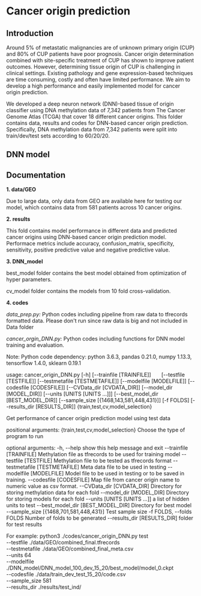 
# Cancer origin prediction
## Introduction
   Around 5% of metastatic malignancies are of unknown primary origin (CUP) and 80% of CUP patients have poor prognosis. Cancer origin determination combined with site-specific treatment of CUP has shown to improve patient outcomes. However, determining tissue origin of CUP is challenging in clinical settings. Existing pathology and gene expression-based techniques are time consuming, costly and often have limited performance. We aim to develop a high performance and easily implemented model for cancer origin prediction.
   
   We developed a deep neuron network (DNN)-based tissue of origin classifier using DNA methylation data of 7,342 patients from The Cancer Genome Atlas (TCGA) that cover 18 different cancer origins. 
This folder contains data, results and codes for DNN-based cancer origin prediction. Specifically, DNA methylation data from 7,342 patients were split into train/dev/test sets according to 60/20/20.

## DNN model
## Documentation
**1. data/GEO**

  Due to large data, only data from GEO are available here for testing our model, which contains data from 581 patients across 10 cancer origins.

**2. results**
   
   This fold contains model performance in different data and predicted cancer origins using DNN-based cancer origin prediction model. Performace metrics include accuracy,  confusion_matrix, specificity, sensitivity, positive predictive value and negative predictive value.

**3. DNN_model**
   
   best_model folder contains the best model obtained from optimization of hyper parameters.
   
   cv_model folder contains the models from 10 fold cross-validation.

**4. codes**

   *data_prep.py:* Python codes including pipeline from raw data to tfrecords formatted data. Please don't run since raw data is big and not included in Data folder

   *cancer_orgin_DNN.py:*  Python codes including functions for DNN model training and evaluation.

Note: Python code dependency: python 3.6.3, pandas 0.21.0, numpy 1.13.3, tensorflow 1.4.0, sklearn 0.19.1

usage: cancer_origin_DNN.py [-h] [--trainfile [TRAINFILE]]
&nbsp;&nbsp;&nbsp;&nbsp;&nbsp;&nbsp;[--testfile [TESTFILE]]
                            [--testmetafile [TESTMETAFILE]]
                            [--modelfile [MODELFILE]]
                            [--codesfile [CODESFILE]]
                            [--CVData_dir [CVDATA_DIR]]
                            [--model_dir [MODEL_DIR]]
                            [--units [UNITS [UNITS ...]]]
                            [--best_model_dir [BEST_MODEL_DIR]]
                            [--sample_size [{1468,143,581,448,431}]]
                            [-f FOLDS] [--results_dir [RESULTS_DIR]]
                            {train,test,cv,model_selection}

Get performance of cancer origin prediction model using test data

positional arguments:
  {train,test,cv,model_selection}
                        Choose the type of program to run

optional arguments:
  -h, --help            show this help message and exit
  --trainfile [TRAINFILE]
                        Methylation file as tfrecords to be used for training model
  --testfile [TESTFILE]
                        Methylation file to be tested as tfrecords format
  --testmetafile [TESTMETAFILE]
                        Meta data file to be used in testing
  --modelfile [MODELFILE]
                        Model file to be used in testing or to be saved in training.
  --codesfile [CODESFILE]
                        Map file from cancer origin name to numeric value as csv format.
  --CVData_dir [CVDATA_DIR]
                        Directory for storing methylation data for each fold
  --model_dir [MODEL_DIR]
                        Directory for storing models for each fold
  --units [UNITS [UNITS ...]]
                        a list of hidden units to test
  --best_model_dir [BEST_MODEL_DIR]
                        Directory for best model
  --sample_size [{1468,701,581,448,431}]
                        Test sample size
  -f FOLDS, --folds FOLDS
                        Number of folds to be generated
  --results_dir [RESULTS_DIR]
                        folder for test results

For example:
python3 ./codes/cancer_origin_DNN.py test \
                                         --testfile ./data/GEO/combined_final.tfrecords \
                                         --testmetafile ./data/GEO/combined_final_meta.csv \
                                         --units 64  \
                                         --modelfile ./DNN_model/DNN_model_100_dev_15_20/best_model/model_0.ckpt \
                                         --codesfile ./data/train_dev_test_15_20/code.csv \
                                         --sample_size 581 \
                                         --results_dir ./results/test_ind/
